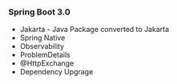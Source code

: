 ### Spring Boot 3.0


- Jakarta - Java Package converted to Jakarta
- Spring Native
- Observability
- ProblemDetails
- @HttpExchange
- Dependency Upgrage